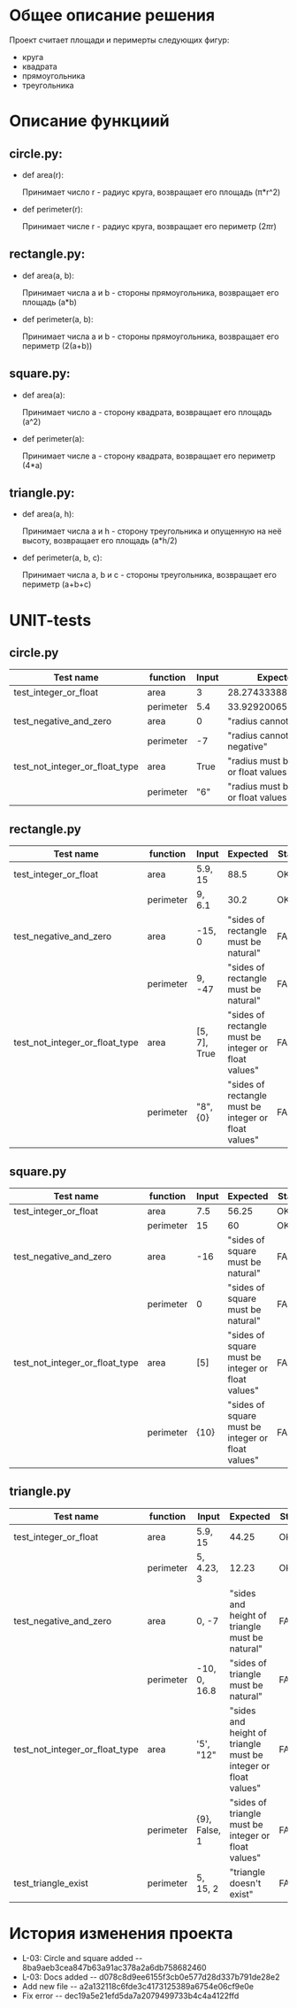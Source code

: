 # Общее описание решения 
Проект считает площади и перимерты следующих фигур: 
- круга
- квадрата
- прямоугольника
- треугольника

# Описание функциий
## circle.py:
- def area(r):

     Принимает число r - радиус круга, возвращает его площадь (π*r^2)

- def perimeter(r):

     Принимает числе r - радиус круга, возвращает его периметр (2*π*r)
  
## rectangle.py:
- def area(a, b):

     Принимает числа a и b - стороны прямоугольника, возвращает его площадь (a*b)

- def perimeter(a, b):

     Принимает числа a и b - стороны прямоугольника, возвращает его периметр (2(a+b))

## square.py:
- def area(a):

     Принимает число a - сторону квадрата, возвращает его площадь (a^2)

- def perimeter(a):

     Принимает числе a - сторону квадрата, возвращает его периметр (4*a)

## triangle.py:
- def area(a, h):

     Принимает числа a и h - сторону треугольника и опущенную на неё высоту, возвращает его площадь (a*h/2)

- def perimeter(a, b, c):

     Принимает числа a, b и c - стороны треугольника, возвращает его периметр (a+b+c)

# UNIT-tests

## circle.py
| Test name | function | Input | Expected | Status|
| --- | --- | --- | --- | --- |
| test_integer_or_float | area | 3 | 28.274333882308138 | OK
| | perimeter | 5.4 | 33.929200658769766 | OK
| test_negative_and_zero | area | 0 | "radius cannot be zero" | FAILED
| | perimeter | -7 | "radius cannot be negative" | FAILED
| test_not_integer_or_float_type | area | True | "radius must be integer or float values" | FAILED
| | perimeter | "6" | "radius must be integer or float values" | FAILED

## rectangle.py
| Test name | function | Input | Expected | Status|
| --- | --- | --- | --- | --- |
| test_integer_or_float | area | 5.9, 15 | 88.5 | OK
| | perimeter | 9, 6.1 | 30.2 | OK
| test_negative_and_zero | area | -15, 0 | "sides of rectangle must be natural" | FAILED
| | perimeter | 9, -47 | "sides of rectangle must be natural" | FAILED
| test_not_integer_or_float_type | area | [5, 7], True | "sides of rectangle must be integer or float values" | FAILED
| | perimeter | "8", {0} | "sides of rectangle must be integer or float values" | FAILED

## square.py
| Test name | function | Input | Expected | Status|
| --- | --- | --- | --- | --- |
| test_integer_or_float | area | 7.5 | 56.25 | OK
| | perimeter | 15 | 60 | OK
| test_negative_and_zero | area | -16 | "sides of square must be natural" | FAILED
| | perimeter | 0 | "sides of square must be natural" | FAILED
| test_not_integer_or_float_type | area | [5] | "sides of square must be integer or float values" | FAILED
| | perimeter | {10} | "sides of square must be integer or float values" | FAILED

## triangle.py
| Test name | function | Input | Expected | Status|
| --- | --- | --- | --- | --- |
| test_integer_or_float | area | 5.9, 15 | 44.25 | OK
| | perimeter | 5, 4.23, 3 | 12.23 | OK
| test_negative_and_zero | area | 0, -7 | "sides and height of triangle must be natural" | FAILED
| | perimeter | -10, 0, 16.8 | "sides of triangle must be natural" | FAILED
| test_not_integer_or_float_type | area | '5', "12" | "sides and height of triangle must be integer or float values" | FAILED
| | perimeter | {9}, False, 1 | "sides of triangle must be integer or float values" | FAILED
| test_triangle_exist | perimeter | 5, 15, 2 | "triangle doesn't exist" | FAILED

# История изменения проекта
- L-03: Circle and square added -- 8ba9aeb3cea847b63a91ac378a2a6db758682460
- L-03: Docs added -- d078c8d9ee6155f3cb0e577d28d337b791de28e2
- Add new file -- a2a132118c6fde3c4173125389a6754e06cf9e0e
- Fix error -- dec19a5e21efd5da7a2079499733b4c4a4122ffd
